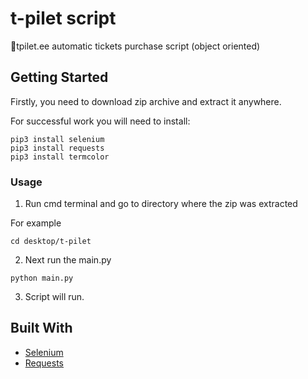 # t-pilet script

💸tpilet.ee automatic tickets purchase script
(object oriented)

## Getting Started

Firstly, you need to download zip archive and extract it anywhere.

For successful work you will need to install:

```
pip3 install selenium
pip3 install requests
pip3 install termcolor
```

### Usage

1. Run cmd terminal and go to directory where the zip was extracted

For example

```
cd desktop/t-pilet
```

2. Next run the main.py


```
python main.py
```

3. Script will run.



## Built With

* [Selenium](https://selenium-python.readthedocs.io/)
* [Requests](https://requests.readthedocs.io/en/master/)
